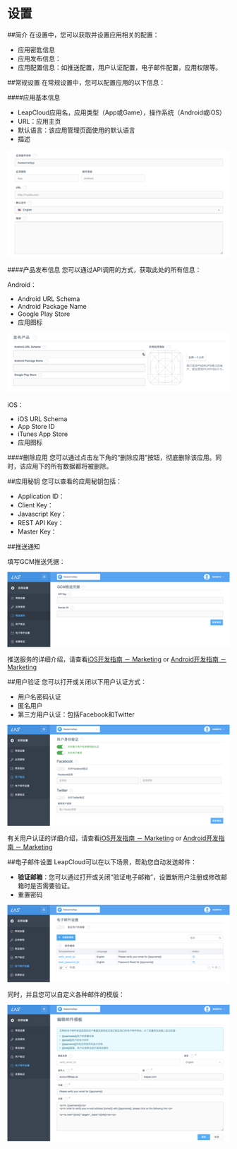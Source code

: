 # 设置
##简介
在设置中，您可以获取并设置应用相关的配置：

* 应用密匙信息
* 应用发布信息：
* 应用配置信息：如推送配置，用户认证配置，电子邮件配置，应用权限等。

##常规设置
在常规设置中，您可以配置应用的以下信息：

####应用基本信息
* LeapCloud应用名，应用类型（App或Game），操作系统（Android或iOS）
* URL：应用主页
* 默认语言：该应用管理页面使用的默认语言
* 描述

![imgSTGeneral1](../../../images/imgSTGeneral1.png)

####产品发布信息
您可以通过API调用的方式，获取此处的所有信息：

Android：

* Android URL Schema
* Android Package Name
* Google Play Store
* 应用图标

![imgSTGeneral2.png](../../../images/imgSTGeneral2.png)

iOS：

* iOS URL Schema
* App Store ID
* iTunes App Store
* 应用图标

####删除应用
您可以通过点击左下角的“删除应用”按钮，彻底删除该应用。同时，该应用下的所有数据都将被删除。

##应用秘钥
您可以查看的应用秘钥包括：

* Application ID：
* Client Key：
* Javascript Key：
* REST API Key：
* Master Key：

##推送通知

填写GCM推送凭据：

![imgSTPush.png](../../../images/imgSTPush.png)


推送服务的详细介绍，请查看[iOS开发指南 － Marketing](LC_DOCS_GUIDE_LINK_PLACEHOLDER_IOS#MARKETING_ZH) or [Android开发指南 － Marketing](LC_DOCS_GUIDE_LINK_PLACEHOLDER_ANDROID#MARKETING_ZH)

##用户验证
您可以打开或关闭以下用户认证方式：

* 用户名密码认证
* 匿名用户
* 第三方用户认证：包括Facebook和Twitter

![imgSTAuth.png](../../../images/imgSTAuth.png)

有关用户认证的详细介绍，请查看[iOS开发指南 － Marketing](LC_DOCS_GUIDE_LINK_PLACEHOLDER_IOS#MARKETING_ZH) or [Android开发指南 － Marketing](LC_DOCS_GUIDE_LINK_PLACEHOLDER_ANDROID#MARKETING_ZH)

##电子邮件设置
LeapCloud可以在以下场景，帮助您自动发送邮件：
* **验证邮箱**：您可以通过打开或关闭“验证电子邮箱”，设置新用户注册或修改邮箱时是否需要验证。
* 重置密码

![imgSTEmail.png](../../../images/imgSTEmail.png)

同时，并且您可以自定义各种邮件的模版：

![imgSTEmailTemplate.png](../../../images/imgSTEmailTemplate.png)




